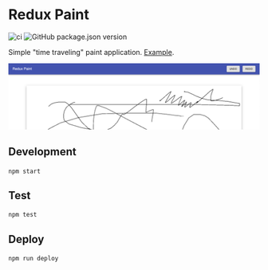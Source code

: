 # Redux Paint

![ci](https://github.com/jamesmoriarty/redux-paint/workflows/ci/badge.svg) ![GitHub package.json version](https://img.shields.io/github/package-json/v/jamesmoriarty/redux-paint)

Simple "time traveling" paint application. [Example](http://www.jamesmoriarty.xyz/redux-paint/).

![Screenshot](docs/screenshot.png)

## Development

```
npm start
```

## Test

```
npm test
```

## Deploy

```
npm run deploy
```
